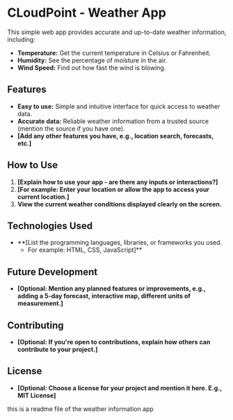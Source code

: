 # CLoudPoint - Weather App

This simple web app provides accurate and up-to-date weather information, including:

* **Temperature:** Get the current temperature in Celsius or Fahrenheit.
* **Humidity:** See the percentage of moisture in the air.
* **Wind Speed:** Find out how fast the wind is blowing.

## Features

* **Easy to use:**  Simple and intuitive interface for quick access to weather data.
* **Accurate data:**  Reliable weather information from a trusted source (mention the source if you have one).
* **[Add any other features you have, e.g., location search, forecasts, etc.]**

## How to Use

1. **[Explain how to use your app - are there any inputs or interactions?]** 
2. **[For example: Enter your location or allow the app to access your current location.]**
3. **View the current weather conditions displayed clearly on the screen.**

## Technologies Used

* **[List the programming languages, libraries, or frameworks you used.  
    * For example: HTML, CSS, JavaScript]**

## Future Development

* **[Optional: Mention any planned features or improvements, e.g., adding a 5-day forecast, interactive map, different units of measurement.]**

## Contributing

* **[Optional: If you're open to contributions, explain how others can contribute to your project.]** 

## License

* **[Optional: Choose a license for your project and mention it here. E.g., MIT License]**


this is a readme file of the weather information app
